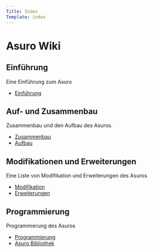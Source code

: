 ```yaml
---
Title: Index
Template: index
---
```


# Asuro Wiki

## Einführung

Eine Einführung zum Asuro
  * [Einführung](%base_url%?pages/index)


## Auf- und Zusammenbau

Zusammenbau und den Aufbau des Asuros.
  * [Zusammenbau](%base_url%?pages/zusammenbau)
  * [Aufbau](%base_url%?pages/aufbau)


## Modifikationen und Erweiterungen

Eine Liste von Modifikation und Erweiterungen des Asuros
  * [Modifikation](%base_url%?pages/modifikationen)
  * [Erweiterungen](%base_url%?pages/erweiterungen)


## Programmierung

Programmierung des Asuros
  * [Programmierung](%base_url%?pages/programmierung)
  * [Asuro Bibliothek](%base_url%?pages/bibliothek)


